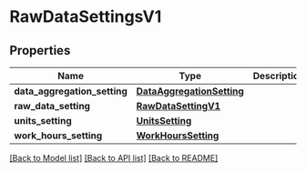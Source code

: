 # RawDataSettingsV1

## Properties
Name | Type | Description | Notes
------------ | ------------- | ------------- | -------------
**data_aggregation_setting** | [**DataAggregationSetting**](DataAggregationSetting.md) |  | [optional] 
**raw_data_setting** | [**RawDataSettingV1**](RawDataSettingV1.md) |  | [optional] 
**units_setting** | [**UnitsSetting**](UnitsSetting.md) |  | [optional] 
**work_hours_setting** | [**WorkHoursSetting**](WorkHoursSetting.md) |  | [optional] 

[[Back to Model list]](../README.md#documentation-for-models) [[Back to API list]](../README.md#documentation-for-api-endpoints) [[Back to README]](../README.md)

